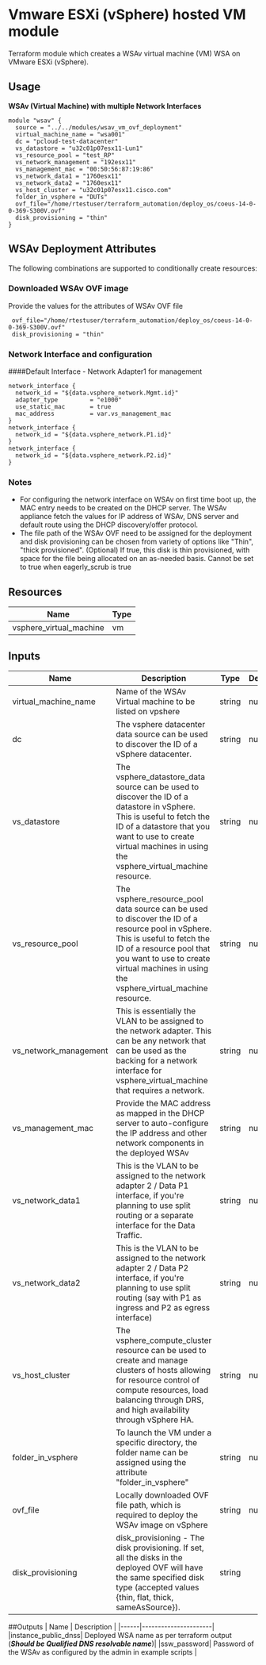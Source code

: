 
# Vmware ESXi (vSphere) hosted VM module

Terraform module which creates a WSAv virtual machine (VM)
WSA on VMware ESXi (vSphere).


## Usage

**WSAv (Virtual Machine) with multiple Network Interfaces**

```
module "wsav" {
  source = "../../modules/wsav_vm_ovf_deployment"
  virtual_machine_name = "wsa001"
  dc = "pcloud-test-datacenter"
  vs_datastore = "u32c01p07esx11-Lun1"
  vs_resource_pool = "test_RP"
  vs_network_management = "192esx11"
  vs_management_mac = "00:50:56:87:19:86"
  vs_network_data1 = "1760esx11"
  vs_network_data2 = "1760esx11"
  vs_host_cluster = "u32c01p07esx11.cisco.com"
  folder_in_vsphere = "DUTs"
  ovf_file="/home/rtestuser/terraform_automation/deploy_os/coeus-14-0-0-369-S300V.ovf"
  disk_provisioning = "thin"
}
```


## WSAv Deployment Attributes
The following combinations are supported to conditionally create resources:


###  Downloaded WSAv OVF image 

  Provide the values for the attributes of WSAv OVF file
  ```
   ovf_file="/home/rtestuser/terraform_automation/deploy_os/coeus-14-0-0-369-S300V.ovf"
   disk_provisioning = "thin"
   ```


### Network Interface and configuration

  ####Default Interface - Network Adapter1 for management
  ```
  network_interface {
    network_id = "${data.vsphere_network.Mgmt.id}"
    adapter_type         = "e1000"
    use_static_mac       = true
    mac_address          = var.vs_management_mac
  }
  network_interface {
    network_id = "${data.vsphere_network.P1.id}"
  }
  network_interface {
    network_id = "${data.vsphere_network.P2.id}"
  }
  ```

### Notes
* For configuring the network interface on WSAv on first time boot up, the MAC entry needs to be created on the DHCP server. The WSAv appliance fetch the values for IP address of WSAv, DNS server and default route using the DHCP discovery/offer protocol. 
* The file path of the WSAv OVF need to be assigned for the deployment and disk provisioning can be chosen from variety of options like "Thin", "thick provisioned". (Optional) If true, this disk is thin provisioned, with space for the file being allocated on an as-needed basis. Cannot be set to true when eagerly_scrub is true
## Resources

| Name      | Type   |
| ----------| ------ |
|vsphere_virtual_machine| vm|


## Inputs

| Name                  | Description           | Type   | Default | Required |
| --------------------  | --------------------- | ------ | ------- | -------- |
| virtual_machine_name      | Name of the WSAv Virtual machine to be listed on vpshere |  string | null | yes |
| dc | The vsphere datacenter data source can be used to discover the ID of a vSphere datacenter. | string | null | yes |
| vs_datastore         |The vsphere_datastore_data source can be used to discover the ID of a datastore in vSphere. This is useful to fetch the ID of a datastore that you want to use to create virtual machines in using the vsphere_virtual_machine resource. | string | null | yes |
| vs_resource_pool   | The vsphere_resource_pool data source can be used to discover the ID of a resource pool in vSphere. This is useful to fetch the ID of a resource pool that you want to use to create virtual machines in using the vsphere_virtual_machine resource. | string | null | yes |
| vs_network_management    | This is essentially the VLAN to be assigned to the network adapter. This can be any network that can be used as the backing for a network interface for vsphere_virtual_machine that requires a network.  | string | null | yes |
| vs_management_mac | Provide the MAC address as mapped in the DHCP server to auto-configure the IP address and other network components in the deployed WSAv |string | null | no |
| vs_network_data1 | This is the VLAN to be assigned to the network adapter 2 / Data P1 interface, if you're planning to use split routing or a separate interface for the Data Traffic. | string | null | no |
| vs_network_data2 | This is the VLAN to be assigned to the network adapter 2 / Data P2 interface, if you're planning to use split routing (say with P1 as ingress and P2 as egress interface)  | string | null | no |
| vs_host_cluster | The vsphere_compute_cluster resource can be used to create and manage clusters of hosts allowing for resource control of compute resources, load balancing through DRS, and high availability through vSphere HA.| string | null | yes |
| folder_in_vsphere | To launch the VM under a specific directory, the folder name can be assigned using the attribute "folder_in_vsphere"  | string| null | no |
| ovf_file | Locally downloaded OVF file path, which is required to deploy the WSAv image on vSphere | string | null | yes |
| disk_provisioning | disk_provisioning - The disk provisioning. If set, all the disks in the deployed OVF will have the same specified disk type (accepted values {thin, flat, thick, sameAsSource}). | string |  | no |

##Outputs
| Name | Description           |
|------|----------------------|
|instance_public_dnss| Deployed WSA name as per terraform output (***Should be Qualified DNS resolvable name***)|
|ssw_password| Password of the WSAv as configured by the admin in example scripts |